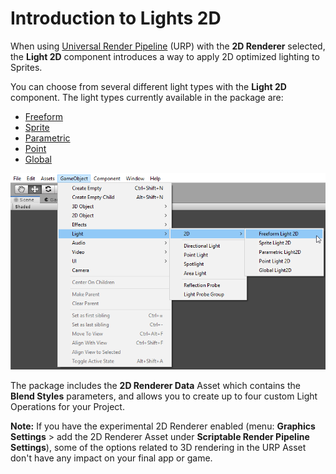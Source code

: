 # Introduction to Lights 2D

When using [Universal Render Pipeline](https://docs.unity3d.com/Packages/com.unity.render-pipelines.universal@latest/index.html) (URP) with the __2D Renderer__ selected, the __Light 2D__ component introduces a way to apply 2D optimized lighting to Sprites. 

You can choose from several different light types with the __Light 2D__ component. The light types currently available in the package are:

- [Freeform](LightTypes.html#freeform) 
- [Sprite](LightTypes.html#sprite)
- [Parametric](LightTypes.html#parametric)
- [Point](LightTypes.html#point)
- [Global](LightTypes.html#global)

![](Images/2D/image_1.png)

The package includes the __2D Renderer Data__ Asset which contains the __Blend Styles__ parameters, and allows you to create up to four custom Light Operations for your Project.  


__Note:__ If you have the experimental 2D Renderer enabled (menu: __Graphics Settings__ > add the 2D Renderer Asset under __Scriptable Render Pipeline Settings__), some of the options related to 3D rendering in the URP Asset don't have any impact on your final app or game.

